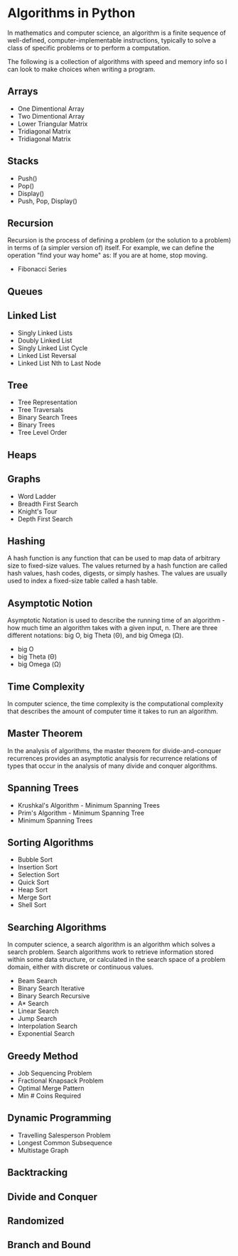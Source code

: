 # Algorithms in Python

In mathematics and computer science, an algorithm is a finite sequence of well-defined, computer-implementable instructions, typically to solve a class of specific problems or to perform a computation.

The following is a collection of algorithms with speed and memory info so I can look to make choices when writing a program.

## Arrays

* One Dimentional Array
* Two Dimentional Array
* Lower Triangular Matrix
* Tridiagonal Matrix
* Tridiagonal Matrix

## Stacks

* Push()
* Pop()
* Display()
* Push, Pop, Display()

## Recursion

Recursion is the process of defining a problem (or the solution to a problem) in terms of (a simpler version of) itself. For example, we can define the operation "find your way home" as: If you are at home, stop moving.

* Fibonacci Series

## Queues

## Linked List

* Singly Linked Lists
* Doubly Linked List
* Singly Linked List Cycle
* Linked List Reversal 
* Linked List Nth to Last Node

## Tree

* Tree Representation
* Tree Traversals
* Binary Search Trees
* Binary Trees
* Tree Level Order

## Heaps

## Graphs

* Word Ladder
* Breadth First Search
* Knight's Tour
* Depth First Search

## Hashing

A hash function is any function that can be used to map data of arbitrary size to fixed-size values. The values returned by a hash function are called hash values, hash codes, digests, or simply hashes. The values are usually used to index a fixed-size table called a hash table.

## Asymptotic Notion

Asymptotic Notation is used to describe the running time of an algorithm - how much time an algorithm takes with a given input, n. There are three different notations: big O, big Theta (Θ), and big Omega (Ω).

* big O
* big Theta (Θ)
* big Omega (Ω)

## Time Complexity

In computer science, the time complexity is the computational complexity that describes the amount of computer time it takes to run an algorithm.

## Master Theorem

In the analysis of algorithms, the master theorem for divide-and-conquer recurrences provides an asymptotic analysis for recurrence relations of types that occur in the analysis of many divide and conquer algorithms.



## Spanning Trees

* Krushkal's Algorithm - Minimum Spanning Trees
* Prim's Algorithm - Minimum Spanning Tree
* Minimum Spanning Trees


## Sorting Algorithms

* Bubble Sort
* Insertion Sort
* Selection Sort
* Quick Sort 
* Heap Sort
* Merge Sort
* Shell Sort

## Searching Algorithms

In computer science, a search algorithm is an algorithm which solves a search problem. Search algorithms work to retrieve information stored within some data structure, or calculated in the search space of a problem domain, either with discrete or continuous values.

* Beam Search 
* Binary Search Iterative
* Binary Search Recursive
* A* Search
* Linear Search
* Jump Search
* Interpolation Search
* Exponential Search

## Greedy Method

* Job Sequencing Problem
* Fractional Knapsack Problem 
* Optimal Merge Pattern 
* Min # Coins Required

## Dynamic Programming

* Travelling Salesperson Problem
* Longest Common Subsequence
* Multistage Graph

## Backtracking

## Divide and Conquer

## Randomized

## Branch and Bound



